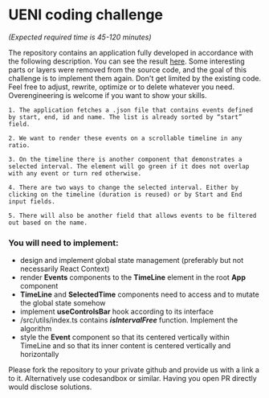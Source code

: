 # UENI coding challenge

*(Expected required time is 45-120 minutes)*

The repository contains an application fully developed in accordance with the following description. 
You can see the result [here](https://ueni-ltd.github.io/ueni_challenge/). 
Some interesting parts or layers were removed from the source code, and the goal of this challenge is to implement them again. 
Don't get limited by the existing code. Feel free to adjust, rewrite, optimize or to delete whatever you need. 
Overengineering is welcome if you want to show your skills.

```
1. The application fetches a .json file that contains events defined by start, end, id and name. The list is already sorted by “start” field.

2. We want to render these events on a scrollable timeline in any ratio.

3. On the timeline there is another component that demonstrates a selected interval. The element will go green if it does not overlap with any event or turn red otherwise.

4. There are two ways to change the selected interval. Either by clicking on the timeline (duration is reused) or by Start and End input fields.

5. There will also be another field that allows events to be filtered out based on the name.
```

### You will need to implement:
- design and implement global state management (preferably but not necessarily React Context)
- render **Events** components to the **TimeLine** element in the root **App** component
- **TimeLine** and **SelectedTime** components need to access and to mutate the global state somehow
- implement **useControlsBar** hook according to its interface
- /src/utils/index.ts contains ***isIntervalFree*** function. Implement the algorithm
- style the **Event** component so that its centered vertically within TimeLine and so that its inner content is centered vertically and horizontally

Please fork the repository to your private github and provide us with a link a to it. Alternatively use codesandbox or similar. 
Having you open PR directly would disclose solutions.
